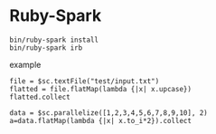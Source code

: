 # Ruby-Spark

```
bin/ruby-spark install
bin/ruby-spark irb
```

example

```
file = $sc.textFile("test/input.txt")
flatted = file.flatMap(lambda {|x| x.upcase})
flatted.collect
```

```
data = $sc.parallelize([1,2,3,4,5,6,7,8,9,10], 2)
a=data.flatMap(lambda {|x| x.to_i*2}).collect
```
